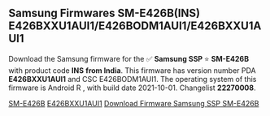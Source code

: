 <h2>Samsung Firmwares SM-E426B(INS) E426BXXU1AUI1/E426BODM1AUI1/E426BXXU1AUI1</h2>
Download the Samsung firmware for the ✅ <strong>Samsung SSP </strong> ⭐ <strong>SM-E426B</strong> with product code <strong>INS</strong> <strong> from India</strong>. This firmware has version number PDA <strong>E426BXXU1AUI1</strong> and CSC E426BODM1AUI1. The operating system of this firmware is Android R , with build date 2021-10-01. Changelist <strong>22270008</strong>.


[SM-E426B](https://samfirm.shop/samsung/model/SM-E426B)
[E426BXXU1AUI1](https://samfirm.shop/samsung/pda/E426BXXU1AUI1)
[Download Firmware Samsung SSP SM-E426B](https://samfirm.shop/samsung/firmware/462045)
